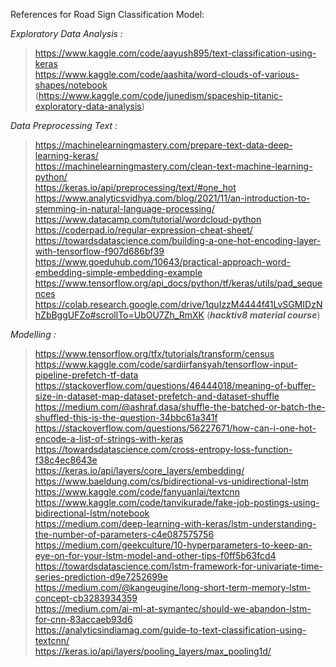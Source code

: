 References for Road Sign Classification Model:

*Exploratory Data Analysis :*

>   https://www.kaggle.com/code/aayush895/text-classification-using-keras <br>
    https://www.kaggle.com/code/aashita/word-clouds-of-various-shapes/notebook<br>
    (https://www.kaggle.com/code/junedism/spaceship-titanic-exploratory-data-analysis)

*Data Preprocessing Text :*

>   https://machinelearningmastery.com/prepare-text-data-deep-learning-keras/<br>
    https://machinelearningmastery.com/clean-text-machine-learning-python/<br>
    https://keras.io/api/preprocessing/text/#one_hot<br>
    https://www.analyticsvidhya.com/blog/2021/11/an-introduction-to-stemming-in-natural-language-processing/<br>
    https://www.datacamp.com/tutorial/wordcloud-python<br>
    https://coderpad.io/regular-expression-cheat-sheet/<br>
    https://towardsdatascience.com/building-a-one-hot-encoding-layer-with-tensorflow-f907d686bf39<br>
    https://www.goeduhub.com/10643/practical-approach-word-embedding-simple-embedding-example<br>
    https://www.tensorflow.org/api_docs/python/tf/keras/utils/pad_sequences<br>
    https://colab.research.google.com/drive/1quIzzM4444f41LvSGMIDzNhZbBggUFZo#scrollTo=UbOU7Zh_RmXK (***hacktiv8 material course***)<br>

*Modelling :* 

>   https://www.tensorflow.org/tfx/tutorials/transform/census<br>
    https://www.kaggle.com/code/sardiirfansyah/tensorflow-input-pipeline-prefetch-tf-data<br>
    https://stackoverflow.com/questions/46444018/meaning-of-buffer-size-in-dataset-map-dataset-prefetch-and-dataset-shuffle<br>
    https://medium.com/@ashraf.dasa/shuffle-the-batched-or-batch-the-shuffled-this-is-the-question-34bbc61a341f<br>
    https://stackoverflow.com/questions/56227671/how-can-i-one-hot-encode-a-list-of-strings-with-keras<br>
    https://towardsdatascience.com/cross-entropy-loss-function-f38c4ec8643e<br>
    https://keras.io/api/layers/core_layers/embedding/<br>
    https://www.baeldung.com/cs/bidirectional-vs-unidirectional-lstm<br>
    https://www.kaggle.com/code/fanyuanlai/textcnn<br>
    https://www.kaggle.com/code/tanvikurade/fake-job-postings-using-bidirectional-lstm/notebook<br>
    https://medium.com/deep-learning-with-keras/lstm-understanding-the-number-of-parameters-c4e087575756<br>
    https://medium.com/geekculture/10-hyperparameters-to-keep-an-eye-on-for-your-lstm-model-and-other-tips-f0ff5b63fcd4<br>
    https://towardsdatascience.com/lstm-framework-for-univariate-time-series-prediction-d9e7252699e<br>
    https://medium.com/@kangeugine/long-short-term-memory-lstm-concept-cb3283934359<br>
    https://medium.com/ai-ml-at-symantec/should-we-abandon-lstm-for-cnn-83accaeb93d6<br>
    https://analyticsindiamag.com/guide-to-text-classification-using-textcnn/<br>
    https://keras.io/api/layers/pooling_layers/max_pooling1d/<br>